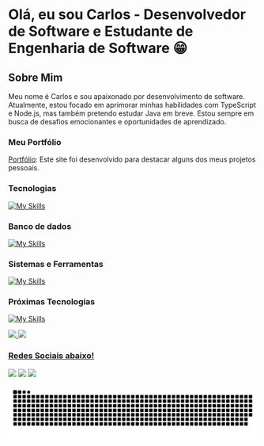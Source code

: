 # Olá, eu sou Carlos - Desenvolvedor de Software e Estudante de Engenharia de Software 😁

## Sobre Mim
Meu nome é Carlos e sou apaixonado por desenvolvimento de software. Atualmente, estou focado em aprimorar minhas habilidades com TypeScript e Node.js, mas também pretendo estudar Java em breve. Estou sempre em busca de desafios emocionantes e oportunidades de aprendizado.

<div style="display: inline_block">

  ### Meu Portfólio
  [Portfólio](https://carlosalischutz.github.io/Portfolio/): Este site foi desenvolvido para destacar alguns dos meus projetos pessoais.

  ### Tecnologias
  [![My Skills](https://skillicons.dev/icons?i=ts,react,js,nodejs,html,css,dotnet,spring,java,git,jest,sass&perline=6)](https://skillicons.dev)

  ### Banco de dados
  [![My Skills](https://skillicons.dev/icons?i=sqlite,postgres,mysql&perline=4)](https://skillicons.dev)

  ### Sistemas e Ferramentas
  [![My Skills](https://skillicons.dev/icons?i=git,github,gitlab,vscode,visualstudio,idea,docker&perline=4)](https://skillicons.dev)

  ### Próximas Tecnologias
  [![My Skills](https://skillicons.dev/icons?i=aws,flutter,kotlin,nestjs,nextjs,tailwind,&perline=3)](https://skillicons.dev)

</div>

<div>
  <a href="https://github.com/CarlosAliSchutz">
  <img height="180em" src="https://github-readme-stats.vercel.app/api?username=CarlosAliSchutz&show_icons=true&theme=tokyonight&include_all_commits=true&count_private=true"/>
  <img height="180em" src="https://github-readme-stats.vercel.app/api/top-langs/?username=CarlosAliSchutz&layout=compact&langs_count=6&theme=tokyonight"/>
</div>


  ### Redes Sociais abaixo!

<div>
  <a href="https://instagram.com/carloschutz_" target="_blank"><img src="https://img.shields.io/badge/-Instagram-%23E4405F?style=for-the-badge&logo=instagram&logoColor=white" target="_blank"></a>
  <a href = "mailto:schutzalicarlos@gmail.com"><img src="https://img.shields.io/badge/-Gmail-%23333?style=for-the-badge&logo=gmail&logoColor=white" target="_blank"></a>
  <a href="https://www.linkedin.com/in/carlos-ali-s" target="_blank"><img src="https://img.shields.io/badge/-LinkedIn-%230077B5?style=for-the-badge&logo=linkedin&logoColor=white" target="_blank"></a>
</div>

![snake gif](https://github.com/CarlosAliSchutz/CarlosAliSchutz/blob/output/github-contribution-grid-snake.svg)
